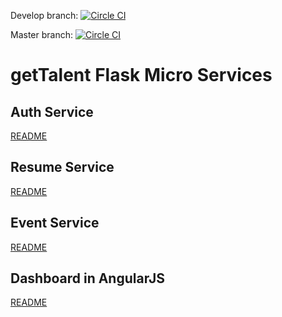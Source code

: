 Develop branch:
[![Circle CI](https://circleci.com/gh/gettalent/talent-flask-services/tree/develop.svg?style=svg&circle-token=51dd4e4631bf4a44e01c204e79e9110c8995f387)](https://circleci.com/gh/gettalent/talent-flask-services/tree/develop)

Master branch:
[![Circle CI](https://circleci.com/gh/gettalent/talent-flask-services/tree/develop.svg?style=svg&circle-token=51dd4e4631bf4a44e01c204e79e9110c8995f387)](https://circleci.com/gh/gettalent/talent-flask-services/tree/master)

getTalent Flask Micro Services
==============================

Auth Service
-----------
[README](auth_service/README.md)


Resume Service
-------------
[README](resume_service/README.md)


Event Service
-------------
[README](event_service/README.md)

Dashboard in AngularJS
----------------------
[README](dashboard/README.md)
